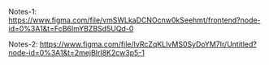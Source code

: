 Notes-1: https://www.figma.com/file/vmSWLkaDCNOcnw0kSeehmt/frontend?node-id=0%3A1&t=FcB6ImYBZBSd5UQd-0

Notes-2: https://www.figma.com/file/IvRcZqKLIvMS0SyDoYM7Ir/Untitled?node-id=0%3A1&t=2mejBlrI8K2cw3p5-1 